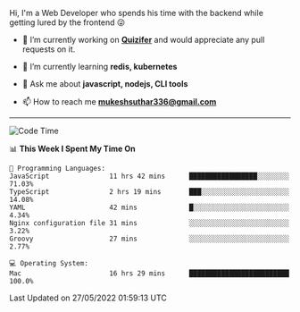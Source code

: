 Hi, I'm a Web Developer who spends his time with the backend while getting lured by the frontend 😜

- 🔭 I’m currently working on **[Quizifer](https://github.com/SutharMukesh/Quizifer/)** and would appreciate any pull requests on it.

- 🌱 I’m currently learning **redis, kubernetes**

- 💬 Ask me about **javascript, nodejs, CLI tools**

- 📫 How to reach me **mukeshsuthar336@gmail.com**

---
<!--START_SECTION:waka-->
![Code Time](http://img.shields.io/badge/Code%20Time-0%20secs-blue)

📊 **This Week I Spent My Time On** 

```text
💬 Programming Languages: 
JavaScript               11 hrs 42 mins      █████████████████░░░░░░░░   71.03% 
TypeScript               2 hrs 19 mins       ███░░░░░░░░░░░░░░░░░░░░░░   14.08% 
YAML                     42 mins             █░░░░░░░░░░░░░░░░░░░░░░░░   4.34% 
Nginx configuration file 31 mins             ░░░░░░░░░░░░░░░░░░░░░░░░░   3.22% 
Groovy                   27 mins             ░░░░░░░░░░░░░░░░░░░░░░░░░   2.77%

💻 Operating System: 
Mac                      16 hrs 29 mins      █████████████████████████   100.0%

```


 Last Updated on 27/05/2022 01:59:13 UTC
<!--END_SECTION:waka-->
